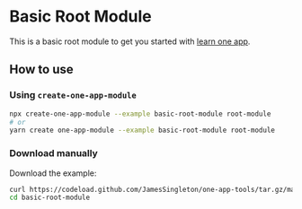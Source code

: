 # Basic Root Module

This is a basic root module to get you started with [learn one app](https://www.learn-one-app.com/).

## How to use

### Using `create-one-app-module`

```bash
npx create-one-app-module --example basic-root-module root-module
# or
yarn create one-app-module --example basic-root-module root-module
```

### Download manually

Download the example:

```bash
curl https://codeload.github.com/JamesSingleton/one-app-tools/tar.gz/master | tar -xz --strip=2 one-app-tools-master/examples/basic-root-module
cd basic-root-module
```

